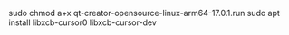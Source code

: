 sudo chmod a+x qt-creator-opensource-linux-arm64-17.0.1.run 
sudo apt install libxcb-cursor0 libxcb-cursor-dev
